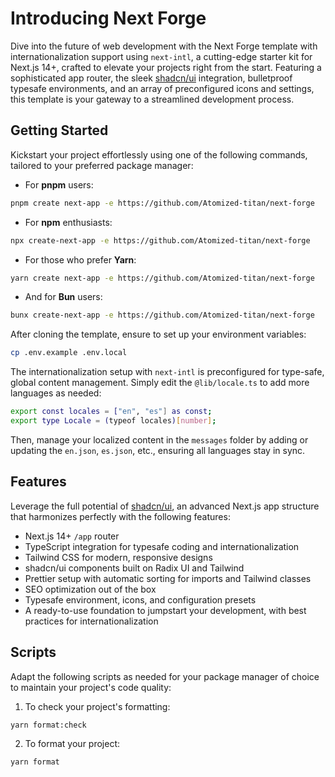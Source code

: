 # Introducing Next Forge

Dive into the future of web development with the Next Forge template with internationalization support using `next-intl`, a cutting-edge starter kit for Next.js 14+, crafted to elevate your projects right from the start. Featuring a sophisticated app router, the sleek [shadcn/ui](https://github.com/shadcn) integration, bulletproof typesafe environments, and an array of preconfigured icons and settings, this template is your gateway to a streamlined development process.

## Getting Started

Kickstart your project effortlessly using one of the following commands, tailored to your preferred package manager:

- For **pnpm** users:

```bash
pnpm create next-app -e https://github.com/Atomized-titan/next-forge
```

- For **npm** enthusiasts:

```bash
npx create-next-app -e https://github.com/Atomized-titan/next-forge
```

- For those who prefer **Yarn**:

```bash
yarn create next-app -e https://github.com/Atomized-titan/next-forge
```

- And for **Bun** users:

```bash
bunx create-next-app -e https://github.com/Atomized-titan/next-forge
```

After cloning the template, ensure to set up your environment variables:

```bash
cp .env.example .env.local
```

The internationalization setup with `next-intl` is preconfigured for type-safe, global content management. Simply edit the `@lib/locale.ts` to add more languages as needed:

```bash
export const locales = ["en", "es"] as const;
export type Locale = (typeof locales)[number];
```

Then, manage your localized content in the `messages` folder by adding or updating the `en.json`, `es.json`, etc., ensuring all languages stay in sync.

## Features

Leverage the full potential of [shadcn/ui](https://ui.shadcn.com/), an advanced Next.js app structure that harmonizes perfectly with the following features:

- Next.js 14+ `/app` router
- TypeScript integration for typesafe coding and internationalization
- Tailwind CSS for modern, responsive designs
- shadcn/ui components built on Radix UI and Tailwind
- Prettier setup with automatic sorting for imports and Tailwind classes
- SEO optimization out of the box
- Typesafe environment, icons, and configuration presets
- A ready-to-use foundation to jumpstart your development, with best practices for internationalization

## Scripts

Adapt the following scripts as needed for your package manager of choice to maintain your project's code quality:

1. To check your project's formatting:

```bash
yarn format:check
```

2. To format your project:

```bash
yarn format
```

